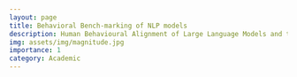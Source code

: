 ```yaml
---
layout: page
title: Behavioral Bench-marking of NLP models
description: Human Behavioural Alignment of Large Language Models and the impact on social decision making
img: assets/img/magnitude.jpg
importance: 1
category: Academic
---
```



